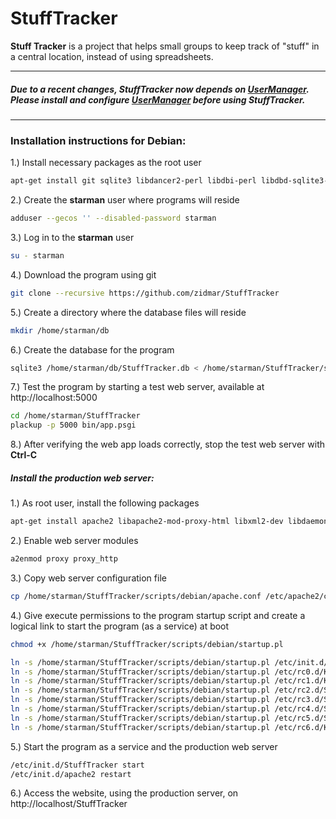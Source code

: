 # StuffTracker

**Stuff Tracker** is a project that helps small groups to keep track of "stuff" in a central location, instead of using spreadsheets.


---

##### Due to a recent changes, **StuffTracker** now depends on [UserManager](https://github.com/zidmar/UserManager). Please install and configure [UserManager](https://github.com/zidmar/UserManager) before using **StuffTracker**.

---


### Installation instructions for Debian:

1.) Install necessary packages as the root user

```sh
apt-get install git sqlite3 libdancer2-perl libdbi-perl libdbd-sqlite3-perl libjson-xs-perl 
```

2.) Create the **starman** user where programs will reside

```sh
adduser --gecos '' --disabled-password starman
```

3.) Log in to the **starman** user

```sh
su - starman
```

4.) Download the program using git

```sh
git clone --recursive https://github.com/zidmar/StuffTracker
```

5.) Create a directory where the database files will reside

```sh
mkdir /home/starman/db
```

6.) Create the database for the program

```sh
sqlite3 /home/starman/db/StuffTracker.db < /home/starman/StuffTracker/sql/stuff_tracker-sqlite.sql
```

7.) Test the program by starting a test web server, available at http://localhost:5000

```sh
cd /home/starman/StuffTracker
plackup -p 5000 bin/app.psgi
```

8.) After verifying the web app loads correctly, stop the test web server with **Ctrl-C**

##### Install the production web server:

1.) As root user, install the following packages

```sh
apt-get install apache2 libapache2-mod-proxy-html libxml2-dev libdaemon-control-perl starman
```

2.) Enable web server modules

```sh
a2enmod proxy proxy_http
```

3.) Copy web server configuration file

```sh
cp /home/starman/StuffTracker/scripts/debian/apache.conf /etc/apache2/conf-enabled/StuffTracker.conf
```

4.) Give execute permissions to the program startup script and create a logical link to start the program (as a service) at boot

```sh
chmod +x /home/starman/StuffTracker/scripts/debian/startup.pl

ln -s /home/starman/StuffTracker/scripts/debian/startup.pl /etc/init.d/StuffTracker
ln -s /home/starman/StuffTracker/scripts/debian/startup.pl /etc/rc0.d/K20StuffTracker
ln -s /home/starman/StuffTracker/scripts/debian/startup.pl /etc/rc1.d/K20StuffTracker
ln -s /home/starman/StuffTracker/scripts/debian/startup.pl /etc/rc2.d/S20StuffTracker
ln -s /home/starman/StuffTracker/scripts/debian/startup.pl /etc/rc3.d/S20StuffTracker
ln -s /home/starman/StuffTracker/scripts/debian/startup.pl /etc/rc4.d/S20StuffTracker
ln -s /home/starman/StuffTracker/scripts/debian/startup.pl /etc/rc5.d/S20StuffTracker
ln -s /home/starman/StuffTracker/scripts/debian/startup.pl /etc/rc6.d/K20StuffTracker

```

5.) Start the program as a service and the production web server

```sh
/etc/init.d/StuffTracker start
/etc/init.d/apache2 restart
```

6.) Access the website, using the production server, on http://localhost/StuffTracker

